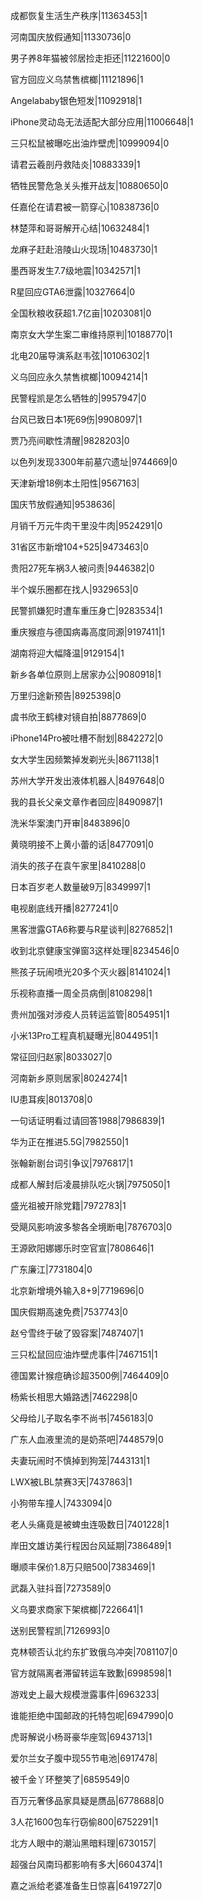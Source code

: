 成都恢复生活生产秩序|11363453|1

河南国庆放假通知|11330736|0

男子养8年猫被邻居捡走拒还|11221600|0

官方回应义乌禁售槟榔|11121896|1

Angelababy银色短发|11092918|1

iPhone灵动岛无法适配大部分应用|11006648|1

三只松鼠被曝吃出油炸壁虎|10999094|0

请君云羲剖丹救陆炎|10883339|1

牺牲民警危急关头推开战友|10880650|0

任嘉伦在请君被一箭穿心|10838736|0

林楚萍和哥哥解开心结|10632484|1

龙麻子赶赴涪陵山火现场|10483730|1

墨西哥发生7.7级地震|10342571|1

R星回应GTA6泄露|10327664|0

全国秋粮收获超1.7亿亩|10203081|0

南京女大学生案二审维持原判|10188770|1

北电20届导演系赵韦弦|10106302|1

义乌回应永久禁售槟榔|10094214|1

民警程凯是怎么牺牲的|9957947|0

台风已致日本1死69伤|9908097|1

贾乃亮间歇性清醒|9828203|0

以色列发现3300年前墓穴遗址|9744669|0

天津新增18例本土阳性|9567163|

国庆节放假通知|9538636|

月销千万元牛肉干里没牛肉|9524291|0

31省区市新增104+525|9473463|0

贵阳27死车祸3人被问责|9446382|0

半个娱乐圈都在找人|9329653|0

民警抓嫌犯时遭车重压身亡|9283534|1

重庆猴痘与德国病毒高度同源|9197411|1

湖南将迎大幅降温|9129154|1

新乡各单位原则上居家办公|9080918|1

万里归途新预告|8925398|0

虞书欣王鹤棣对镜自拍|8877869|0

iPhone14Pro被吐槽不耐划|8842272|0

女大学生因频繁掉发剃光头|8671138|1

苏州大学开发出液体机器人|8497648|0

我的县长父亲文章作者回应|8490987|1

洗米华案澳门开审|8483896|0

黄晓明接不上黄小蕾的话|8477091|0

消失的孩子在袁午家里|8410288|0

日本百岁老人数量破9万|8349997|1

电视剧底线开播|8277241|0

黑客泄露GTA6称要与R星谈判|8276852|1

收到北京健康宝弹窗3这样处理|8234546|0

熊孩子玩闹喷光20多个灭火器|8141024|1

乐视称直播一周全员病倒|8108298|1

贵州加强对涉疫人员转运监管|8054951|1

小米13Pro工程真机疑曝光|8044951|1

常征回归赵家|8033027|0

河南新乡原则居家|8024274|1

IU患耳疾|8013708|0

一句话证明看过请回答1988|7986839|1

华为正在推进5.5G|7982550|1

张翰新剧台词引争议|7976817|1

成都人解封后凌晨排队吃火锅|7975050|1

盛光祖被开除党籍|7972783|1

受飓风影响波多黎各全境断电|7876703|0

王源欧阳娜娜乐时空官宣|7808646|1

广东廉江|7731804|0

北京新增境外输入8+9|7719696|0

国庆假期高速免费|7537743|0

赵兮雪终于破了毁容案|7487407|1

三只松鼠回应油炸壁虎事件|7467151|1

德国累计猴痘确诊超3500例|7464409|0

杨紫长相思大婚路透|7462298|0

父母给儿子取名李不尚书|7456183|0

广东人血液里流的是奶茶吧|7448579|0

夫妻玩闹时不慎掉到狗笼|7443131|1

LWX被LBL禁赛3天|7437863|1

小狗带车撞人|7433094|0

老人头痛竟是被蜱虫连吸数日|7401228|1

岸田文雄访美行程因台风延期|7386489|1

曝顺丰保价1.8万只赔500|7383469|1

武磊入驻抖音|7273589|0

义乌要求商家下架槟榔|7226641|1

送别民警程凯|7126993|0

克林顿否认北约东扩致俄乌冲突|7081107|0

官方就隔离者滞留转运车致歉|6998598|1

游戏史上最大规模泄露事件|6963233|

谁能拒绝中国邮政的托特包呢|6947990|0

虎哥解说小杨哥豪华座驾|6943713|1

爱尔兰女子腹中现55节电池|6917478|

被千金丫环整笑了|6859549|0

百万元奢侈品家具疑是赝品|6778688|0

3人花1600包车行窃偷800|6752291|1

北方人眼中的潮汕黑暗料理|6730157|

超强台风南玛都影响有多大|6604374|1

嘉之派给老婆准备生日惊喜|6419727|0

